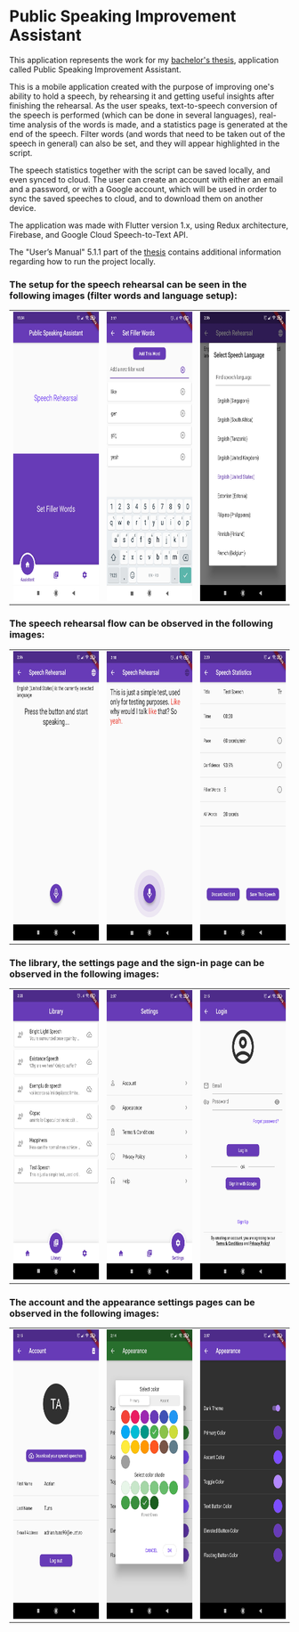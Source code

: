 # Public Speaking Improvement Assistant

This application represents the work for my [bachelor's thesis](https://github.com/TunsAdrian/Public-Speaking-Improvement-Assistant/blob/master/documentation/thesis.pdf), application called Public Speaking Improvement Assistant.

This is a mobile application created with the purpose of improving one's ability to hold a speech, by rehearsing it and
getting useful insights after finishing the rehearsal.
As the user speaks, text-to-speech conversion of the speech is performed (which can be done in several languages),
real-time analysis of the words is made, and a statistics page is generated at the end of the speech.
Filter words (and words that need to be taken out of the speech in general) can also be set, and they will appear
highlighted in the script.

The speech statistics together with the script can be saved locally, and even synced to cloud.
The user can create an account with either an email and a password, or with a Google account, which will be used in order to sync the saved speeches to
cloud, and to download them on another device.

The application was made with Flutter version 1.x, using Redux architecture, Firebase, and Google Cloud Speech-to-Text
API.

The "User’s Manual" 5.1.1 part of the [thesis](https://github.com/TunsAdrian/Public-Speaking-Improvement-Assistant/blob/master/documentation/thesis.pdf) contains additional information regarding how to run the project
locally.

### The setup for the speech rehearsal can be seen in the following images (filter words and language setup):

<table>
  <tr>
    <td><img src="documentation/GUI_Screens/homePage.jpg" width=260 height=520></td>
    <td><img src="documentation/GUI_Screens/fillerPage.jpg" width=260 height=520></td>
    <td><img src="documentation/GUI_Screens/speechLanguagePage.jpg" width=260 height=520></td>
  </tr>
 </table>

### The speech rehearsal flow can be observed in the following images:

<table>
  <tr>
    <td><img src="documentation/GUI_Screens/speechPage.jpg" width=260 height=520></td>
    <td><img src="documentation/GUI_Screens/speechListenPage.jpg" width=260 height=520></td>
    <td><img src="documentation/GUI_Screens/libraryResultsPage.jpg" width=260 height=520></td>
  </tr>
 </table>

### The library, the settings page and the sign-in page can be observed in the following images:

<table>
  <tr>
    <td><img src="documentation/GUI_Screens/libraryPage.jpg" width=260 height=520></td>
    <td><img src="documentation/GUI_Screens/settingsPage.jpg" width=260 height=520></td>
    <td><img src="documentation/GUI_Screens/loginPage.jpg" width=260 height=520></td>
  </tr>
 </table>

### The account and the appearance settings pages can be observed in the following images:

<table>
  <tr>
    <td><img src="documentation/GUI_Screens/accountPage.jpg" width=260 height=520></td>
    <td><img src="documentation/GUI_Screens/appearanceColorPage.jpg" width=260 height=520></td>
    <td><img src="documentation/GUI_Screens/appearancePage.jpg" width=260 height=520></td>
  </tr>
 </table>
